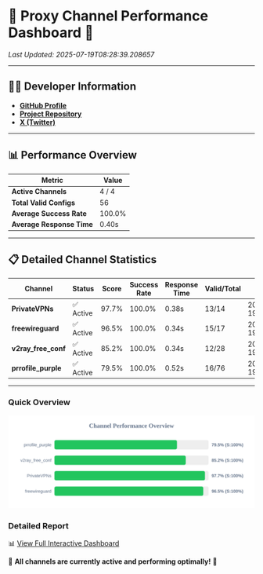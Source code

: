 # 🌟 Proxy Channel Performance Dashboard 🌟

_Last Updated: 2025-07-19T08:28:39.208657_

---

## 👩‍💻 Developer Information

- **[GitHub Profile](https://github.com/4n0nymou3)**  
- **[Project Repository](https://github.com/4n0nymou3/multi-proxy-config-fetcher)**  
- **[X (Twitter)](https://x.com/4n0nymou3)**  

---

## 📊 Performance Overview

| Metric                | Value       |
|-----------------------|-------------|
| **Active Channels**   | 4 / 4       |
| **Total Valid Configs** | 56          |
| **Average Success Rate** | 100.0%      |
| **Average Response Time** | 0.40s       |

---

## 📋 Detailed Channel Statistics

| Channel          | Status     | Score  | Success Rate | Response Time | Valid/Total | Last Success               |
|------------------|------------|--------|--------------|---------------|-------------|----------------------------|
| **PrivateVPNs**  | ✅ Active  | 97.7%  | 100.0% | 0.38s         | 13/14       | 2025-07-19T08:28:38.836923 |
| **freewireguard**  | ✅ Active  | 96.5%  | 100.0% | 0.34s         | 15/17       | 2025-07-19T08:28:39.206932 |
| **v2ray_free_conf**  | ✅ Active  | 85.2%  | 100.0% | 0.34s         | 12/28       | 2025-07-19T08:28:38.414996 |
| **prrofile_purple**  | ✅ Active  | 79.5%  | 100.0% | 0.52s         | 16/76       | 2025-07-19T08:28:38.011239 |

---

### Quick Overview
<div align="center">
  <a href="https://raw.githubusercontent.com/nullluser/NullRepo/refs/heads/main/assets/channel_stats_chart.svg">
    <img src="https://raw.githubusercontent.com/nullluser/NullRepo/refs/heads/main/assets/channel_stats_chart.svg" alt="Source Performance Statistics" width="800">
  </a>
</div>

### Detailed Report
📊 [View Full Interactive Dashboard](https://htmlpreview.github.io/?https://github.com/nullluser/NullRepo/blob/main/assets/performance_report.html)

🎉 **All channels are currently active and performing optimally!** 🎉
